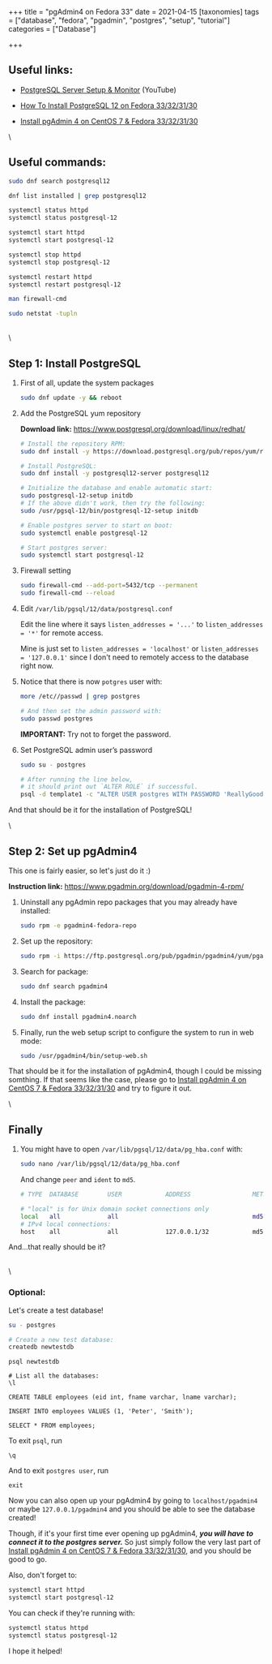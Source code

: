 +++
title = "pgAdmin4 on Fedora 33"
date = 2021-04-15
[taxonomies]
tags = ["database", "fedora", "pgadmin", "postgres", "setup", "tutorial"]
categories = ["Database"]

+++

## Useful links:

- [PostgreSQL Server Setup & Monitor](https://www.youtube.com/watch?v=jDQjRHPRcgM&list=PL061tjwVHN1gJIfXCHk4jc9aRacY0D9vR&index=1&t=581s) (YouTube)

- [How To Install PostgreSQL 12 on Fedora 33/32/31/30](https://computingforgeeks.com/how-to-install-postgresql-12-on-fedora/)

- [Install pgAdmin 4 on CentOS 7 & Fedora 33/32/31/30](https://computingforgeeks.com/how-to-install-pgadmin-on-centos-fedora/)

\

## Useful commands:

```bash
sudo dnf search postgresql12

dnf list installed | grep postgresql12

systemctl status httpd
systemctl status postgresql-12

systemctl start httpd
systemctl start postgresql-12

systemctl stop httpd
systemctl stop postgresql-12

systemctl restart httpd
systemctl restart postgresql-12

man firewall-cmd

sudo netstat -tupln
```

\
\

## Step 1: Install PostgreSQL

1.  First of all, update the system packages

    ```bash
    sudo dnf update -y && reboot
    ```

2.  Add the PostgreSQL yum repository

    **Download link:** <https://www.postgresql.org/download/linux/redhat/>

    ```bash
    # Install the repository RPM:
    sudo dnf install -y https://download.postgresql.org/pub/repos/yum/reporpms/F-33-x86_64/ pgdg-fedora-repo-latest.noarch.rpm

    # Install PostgreSQL:
    sudo dnf install -y postgresql12-server postgresql12

    # Initialize the database and enable automatic start:
    sudo postgresql-12-setup initdb
    # If the above didn't work, then try the following:
    sudo /usr/pgsql-12/bin/postgresql-12-setup initdb

    # Enable postgres server to start on boot:
    sudo systemctl enable postgresql-12

    # Start postgres server:
    sudo systemctl start postgresql-12
    ```

3.  Firewall setting

    ```bash
    sudo firewall-cmd --add-port=5432/tcp --permanent
    sudo firewall-cmd --reload
    ```

4.  Edit `/var/lib/pgsql/12/data/postgresql.conf`

    Edit the line where it says `listen_addresses = '...'` to `listen_addresses = '*'` for remote access.

    Mine is just set to `listen_addresses = 'localhost'` or `listen_addresses = '127.0.0.1'` since I don't need to remotely access to the database right now.

5.  Notice that there is now `potgres` user with:

    ```bash
    more /etc//passwd | grep postgres

    # And then set the admin password with:
    sudo passwd postgres
    ```

    **IMPORTANT:** Try not to forget the password.

6.  Set PostgreSQL admin user’s password

    ```bash
    sudo su - postgres

    # After running the line below,
    # it should print out `ALTER ROLE` if successful.
    psql -d template1 -c "ALTER USER postgres WITH PASSWORD 'ReallyGoodPasswd';"
    ```

And that should be it for the installation of PostgreSQL!

\

## Step 2: Set up pgAdmin4

This one is fairly easier, so let's just do it :)

**Instruction link:** <https://www.pgadmin.org/download/pgadmin-4-rpm/>

1. Uninstall any pgAdmin repo packages that you may already have installed:

   ```bash
   sudo rpm -e pgadmin4-fedora-repo
   ```

2. Set up the repository:

   ```bash
   sudo rpm -i https://ftp.postgresql.org/pub/pgadmin/pgadmin4/yum/pgadmin4-fedora-repo-1-1.noarch.rpm
   ```

3. Search for package:

   ```bash
   sudo dnf search pgadmin4
   ```

4. Install the package:

   ```bash
   sudo dnf install pgadmin4.noarch
   ```

5. Finally, run the web setup script to configure the system to run in web mode:

   ```bash
   sudo /usr/pgadmin4/bin/setup-web.sh
   ```

That should be it for the installation of pgAdmin4, though I could be missing somthing. If that seems like the case, please go to [Install pgAdmin 4 on CentOS 7 & Fedora 33/32/31/30](https://computingforgeeks.com/how-to-install-pgadmin-on-centos-fedora/) and try to figure it out.

\

## Finally

1. You might have to open `/var/lib/pgsql/12/data/pg_hba.conf` with:

   ```bash
   sudo nano /var/lib/pgsql/12/data/pg_hba.conf
   ```

   And change `peer` and `ident` to `md5`.

   ```bash
   # TYPE  DATABASE        USER            ADDRESS                 METHOD

   # "local" is for Unix domain socket connections only
   local   all             all                                     md5
   # IPv4 local connections:
   host    all             all             127.0.0.1/32            md5
   ```

And...that really should be it?

\
\

### Optional:

Let's create a test database!

```bash
su - postgres
```

```bash
# Create a new test database:
createdb newtestdb
```

```
psql newtestdb

# List all the databases:
\l

CREATE TABLE employees (eid int, fname varchar, lname varchar);

INSERT INTO employees VALUES (1, 'Peter', 'Smith');

SELECT * FROM employees;
```

To exit `psql`, run

```
\q
```

And to exit `postgres user`, run

```
exit
```

Now you can also open up your pgAdmin4 by going to `localhost/pgadmin4` or maybe `127.0.0.1/pgadmin4` and you should be able to see the database created!

Though, if it's your first time ever opening up pgAdmin4, **_you will have to connect it to the postgres server._** So just simply follow the very last part of [Install pgAdmin 4 on CentOS 7 & Fedora 33/32/31/30](https://computingforgeeks.com/how-to-install-pgadmin-on-centos-fedora/), and you should be good to go.

Also, don't forget to:

```bash
systemctl start httpd
systemctl start postgresql-12
```

You can check if they're running with:

```bash
systemctl status httpd
systemctl status postgresql-12
```

I hope it helped!
